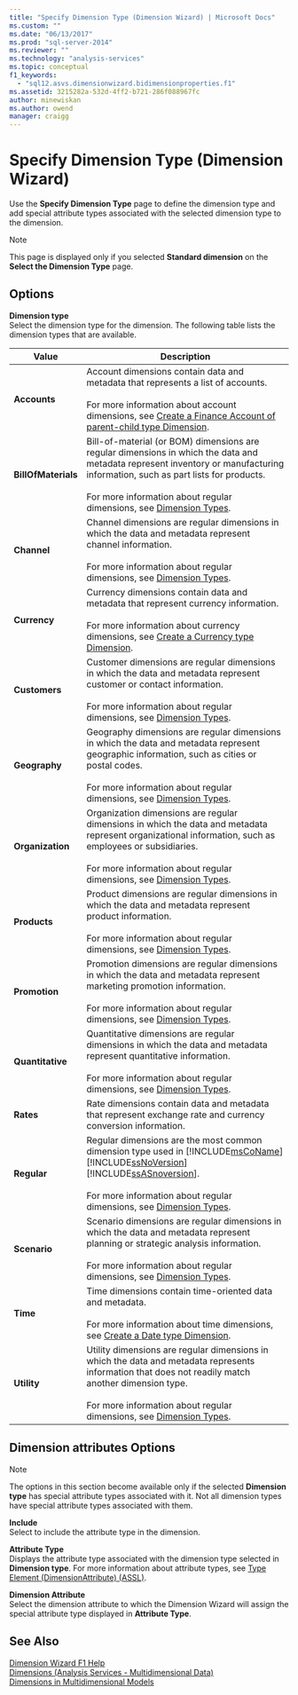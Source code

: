 ```yaml
---
title: "Specify Dimension Type (Dimension Wizard) | Microsoft Docs"
ms.custom: ""
ms.date: "06/13/2017"
ms.prod: "sql-server-2014"
ms.reviewer: ""
ms.technology: "analysis-services"
ms.topic: conceptual
f1_keywords: 
  - "sql12.asvs.dimensionwizard.bidimensionproperties.f1"
ms.assetid: 3215282a-532d-4ff2-b721-286f088967fc
author: minewiskan
ms.author: owend
manager: craigg
---
```

# Specify Dimension Type (Dimension Wizard)
  Use the **Specify Dimension Type** page to define the dimension type and add special attribute types associated with the selected dimension type to the dimension.  
  
> [!NOTE]  
>  This page is displayed only if you selected **Standard dimension** on the **Select the Dimension Type** page.  
  
## Options  
 **Dimension type**  
 Select the dimension type for the dimension. The following table lists the dimension types that are available.  
  
|Value|Description|  
|-----------|-----------------|  
|**Accounts**|Account dimensions contain data and metadata that represents a list of accounts.<br /><br /> For more information about account dimensions, see [Create a Finance Account of parent-child type Dimension](multidimensional-models/database-dimensions-finance-account-of-parent-child-type.md).|  
|**BillOfMaterials**|Bill-of-material (or BOM) dimensions are regular dimensions in which the data and metadata represent inventory or manufacturing information, such as part lists for products.<br /><br /> For more information about regular dimensions, see [Dimension Types](multidimensional-models-olap-logical-dimension-objects/database-dimension-properties-types.md).|  
|**Channel**|Channel dimensions are regular dimensions in which the data and metadata represent channel information.<br /><br /> For more information about regular dimensions, see [Dimension Types](multidimensional-models-olap-logical-dimension-objects/database-dimension-properties-types.md).|  
|**Currency**|Currency dimensions contain data and metadata that represent currency information.<br /><br /> For more information about currency dimensions, see [Create a Currency type Dimension](multidimensional-models/database-dimensions-create-a-currency-type-dimension.md).|  
|**Customers**|Customer dimensions are regular dimensions in which the data and metadata represent customer or contact information.<br /><br /> For more information about regular dimensions, see [Dimension Types](multidimensional-models-olap-logical-dimension-objects/database-dimension-properties-types.md).|  
|**Geography**|Geography dimensions are regular dimensions in which the data and metadata represent geographic information, such as cities or postal codes.<br /><br /> For more information about regular dimensions, see [Dimension Types](multidimensional-models-olap-logical-dimension-objects/database-dimension-properties-types.md).|  
|**Organization**|Organization dimensions are regular dimensions in which the data and metadata represent organizational information, such as employees or subsidiaries.<br /><br /> For more information about regular dimensions, see [Dimension Types](multidimensional-models-olap-logical-dimension-objects/database-dimension-properties-types.md).|  
|**Products**|Product dimensions are regular dimensions in which the data and metadata represent product information.<br /><br /> For more information about regular dimensions, see [Dimension Types](multidimensional-models-olap-logical-dimension-objects/database-dimension-properties-types.md).|  
|**Promotion**|Promotion dimensions are regular dimensions in which the data and metadata represent marketing promotion information.<br /><br /> For more information about regular dimensions, see [Dimension Types](multidimensional-models-olap-logical-dimension-objects/database-dimension-properties-types.md).|  
|**Quantitative**|Quantitative dimensions are regular dimensions in which the data and metadata represent quantitative information.<br /><br /> For more information about regular dimensions, see [Dimension Types](multidimensional-models-olap-logical-dimension-objects/database-dimension-properties-types.md).|  
|**Rates**|Rate dimensions contain data and metadata that represent exchange rate and currency conversion information.|  
|**Regular**|Regular dimensions are the most common dimension type used in [!INCLUDE[msCoName](../includes/msconame-md.md)] [!INCLUDE[ssNoVersion](../includes/ssnoversion-md.md)] [!INCLUDE[ssASnoversion](../includes/ssasnoversion-md.md)].<br /><br /> For more information about regular dimensions, see [Dimension Types](multidimensional-models-olap-logical-dimension-objects/database-dimension-properties-types.md).|  
|**Scenario**|Scenario dimensions are regular dimensions in which the data and metadata represent planning or strategic analysis information.<br /><br /> For more information about regular dimensions, see [Dimension Types](multidimensional-models-olap-logical-dimension-objects/database-dimension-properties-types.md).|  
|**Time**|Time dimensions contain time-oriented data and metadata.<br /><br /> For more information about time dimensions, see [Create a Date type Dimension](multidimensional-models/database-dimensions-create-a-date-type-dimension.md).|  
|**Utility**|Utility dimensions are regular dimensions in which the data and metadata represents information that does not readily match another dimension type.<br /><br /> For more information about regular dimensions, see [Dimension Types](multidimensional-models-olap-logical-dimension-objects/database-dimension-properties-types.md).|  
  
## Dimension attributes Options  
  
> [!NOTE]  
>  The options in this section become available only if the selected **Dimension type** has special attribute types associated with it. Not all dimension types have special attribute types associated with them.  
  
 **Include**  
 Select to include the attribute type in the dimension.  
  
 **Attribute Type**  
 Displays the attribute type associated with the dimension type selected in **Dimension type**. For more information about attribute types, see [Type Element &#40;DimensionAttribute&#41; &#40;ASSL&#41;](https://docs.microsoft.com/bi-reference/assl/properties/type-element-dimensionattribute-assl).  
  
 **Dimension Attribute**  
 Select the dimension attribute to which the Dimension Wizard will assign the special attribute type displayed in **Attribute Type**.  
  
## See Also  
 [Dimension Wizard F1 Help](dimension-wizard-f1-help.md)   
 [Dimensions &#40;Analysis Services - Multidimensional Data&#41;](multidimensional-models-olap-logical-dimension-objects/dimensions-analysis-services-multidimensional-data.md)   
 [Dimensions in Multidimensional Models](multidimensional-models/dimensions-in-multidimensional-models.md)  
  
  
